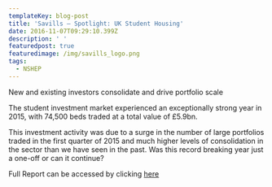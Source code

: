 ```yaml
---
templateKey: blog-post
title: 'Savills – Spotlight: UK Student Housing'
date: 2016-11-07T09:29:10.399Z
description: ' '
featuredpost: true
featuredimage: /img/savills_logo.png
tags:
  - NSHEP
---
```

New and existing investors consolidate and drive portfolio scale

The student investment market experienced an exceptionally strong year in 2015, with 74,500 beds traded at a total value of £5.9bn.

This investment activity was due to a surge in the number of large portfolios traded in the first quarter of 2015 and much higher levels of consolidation in the sector than we have seen in the past. Was this record breaking year just a one-off or can it continue?

Full Report can be accessed by clicking [here](http://pdf.euro.savills.co.uk/uk/residential---other/spotlight-uk-student-housing-2016.pdf)
